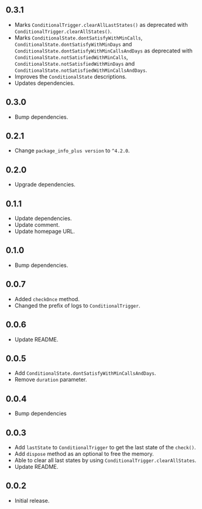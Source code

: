 ## 0.3.1

* Marks `ConditionalTrigger.clearAllLastStates()` as deprecated with `ConditionalTrigger.clearAllStates()`.
* Marks `ConditionalState.dontSatisfyWithMinCalls`, `ConditionalState.dontSatisfyWithMinDays` and `ConditionalState.dontSatisfyWithMinCallsAndDays` as deprecated with `ConditionalState.notSatisfiedWithMinCalls`, `ConditionalState.notSatisfiedWithMinDays` and `ConditionalState.notSatisfiedWithMinCallsAndDays`.
* Improves the `ConditionalState` descriptions.
* Updates dependencies.

## 0.3.0

* Bump dependencies.

## 0.2.1

* Change `package_info_plus version` to `^4.2.0`.

## 0.2.0

* Upgrade dependencies.

## 0.1.1

* Update dependencies.
* Update comment.
* Update homepage URL.

## 0.1.0

* Bump dependencies.

## 0.0.7

* Added `checkOnce` method.
* Changed the prefix of logs to `ConditionalTrigger`.

## 0.0.6

* Update README.

## 0.0.5

* Add `ConditionalState.dontSatisfyWithMinCallsAndDays`.
* Remove `duration` parameter.

## 0.0.4

* Bump dependencies

## 0.0.3

* Add `lastState` to `ConditionalTrigger` to get the last state of the `check()`.
* Add `dispose` method as an optional to free the memory.
* Able to clear all last states by using `ConditionalTrigger.clearAllStates`.
* Update README.

## 0.0.2

* Initial release.
